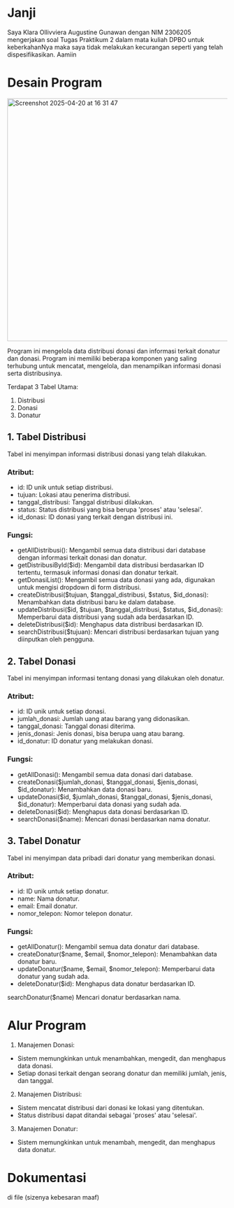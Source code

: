 # Janji
Saya Klara Ollivviera Augustine Gunawan dengan NIM 2306205 mengerjakan soal Tugas Praktikum 2 dalam mata kuliah DPBO untuk keberkahanNya maka saya tidak melakukan kecurangan seperti yang telah dispesifikasikan. Aamiin

# Desain Program 
<img width="556" alt="Screenshot 2025-04-20 at 16 31 47" src="https://github.com/user-attachments/assets/3749ee77-8618-428f-b442-9e2fcb29e6df" />

Program ini mengelola data distribusi donasi dan informasi terkait donatur dan donasi. Program ini memiliki beberapa komponen yang saling terhubung untuk mencatat, mengelola, dan menampilkan informasi donasi serta distribusinya.

Terdapat 3 Tabel Utama:
1. Distribusi
2. Donasi
3. Donatur

## 1. Tabel Distribusi
Tabel ini menyimpan informasi distribusi donasi yang telah dilakukan.
### Atribut:
- id: ID unik untuk setiap distribusi.
- tujuan: Lokasi atau penerima distribusi.
- tanggal_distribusi: Tanggal distribusi dilakukan.
- status: Status distribusi yang bisa berupa 'proses' atau 'selesai'.
- id_donasi: ID donasi yang terkait dengan distribusi ini.

### Fungsi:
- getAllDistribusi(): Mengambil semua data distribusi dari database dengan informasi terkait donasi dan donatur.
- getDistribusiById($id): Mengambil data distribusi berdasarkan ID tertentu, termasuk informasi donasi dan donatur terkait.
- getDonasiList(): Mengambil semua data donasi yang ada, digunakan untuk mengisi dropdown di form distribusi.
- createDistribusi($tujuan, $tanggal_distribusi, $status, $id_donasi): Menambahkan data distribusi baru ke dalam database.
- updateDistribusi($id, $tujuan, $tanggal_distribusi, $status, $id_donasi): Memperbarui data distribusi yang sudah ada berdasarkan ID.
- deleteDistribusi($id): Menghapus data distribusi berdasarkan ID.
- searchDistribusi($tujuan): Mencari distribusi berdasarkan tujuan yang diinputkan oleh pengguna.

## 2. Tabel Donasi
Tabel ini menyimpan informasi tentang donasi yang dilakukan oleh donatur.
### Atribut:
- id: ID unik untuk setiap donasi.
- jumlah_donasi: Jumlah uang atau barang yang didonasikan.
- tanggal_donasi: Tanggal donasi diterima.
- jenis_donasi: Jenis donasi, bisa berupa uang atau barang.
- id_donatur: ID donatur yang melakukan donasi.

### Fungsi:
- getAllDonasi(): Mengambil semua data donasi dari database.
- createDonasi($jumlah_donasi, $tanggal_donasi, $jenis_donasi, $id_donatur): Menambahkan data donasi baru.
- updateDonasi($id, $jumlah_donasi, $tanggal_donasi, $jenis_donasi, $id_donatur): Memperbarui data donasi yang sudah ada.
- deleteDonasi($id): Menghapus data donasi berdasarkan ID.
- searchDonasi($name): Mencari donasi berdasarkan nama donatur.

## 3. Tabel Donatur
Tabel ini menyimpan data pribadi dari donatur yang memberikan donasi.
### Atribut:
- id: ID unik untuk setiap donatur.
- name: Nama donatur.
- email: Email donatur.
- nomor_telepon: Nomor telepon donatur.

### Fungsi:
- getAllDonatur(): Mengambil semua data donatur dari database.
- createDonatur($name, $email, $nomor_telepon): Menambahkan data donatur baru.
- updateDonatur($name, $email, $nomor_telepon): Memperbarui data donatur yang sudah ada.
- deleteDonatur($id): Menghapus data donatur berdasarkan ID.

searchDonatur($name)
Mencari donatur berdasarkan nama.
# Alur Program
1. Manajemen Donasi:
- Sistem memungkinkan untuk menambahkan, mengedit, dan menghapus data donasi.
- Setiap donasi terkait dengan seorang donatur dan memiliki jumlah, jenis, dan tanggal.
2. Manajemen Distribusi:
- Sistem mencatat distribusi dari donasi ke lokasi yang ditentukan.
- Status distribusi dapat ditandai sebagai 'proses' atau 'selesai'.
3. Manajemen Donatur:
- Sistem memungkinkan untuk menambah, mengedit, dan menghapus data donatur.

# Dokumentasi
di file (sizenya kebesaran maaf)
